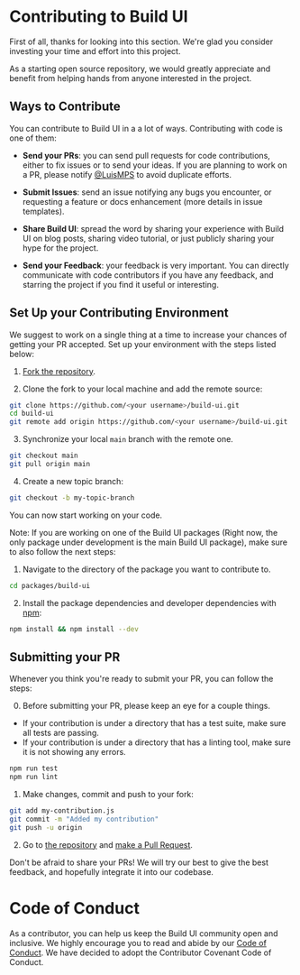 # Contributing to Build UI

First of all, thanks for looking into this section. We're glad you consider investing your time and effort into this project. 

As a starting open source repository, we would greatly appreciate and benefit from helping hands from anyone interested in the project. 

## Ways to Contribute

You can contribute to Build UI in a a lot of ways. Contributing with code is one of them:

- **Send your PRs**: you can send pull requests for code contributions, either to fix issues or to send your ideas. If you are planning to work on a PR, please notify [@LuisMPS](https://github.com/LuisMPS) to avoid duplicate efforts.

- **Submit Issues**: send an issue notifying any bugs you encounter, or requesting a feature or docs enhancement (more details in issue templates).

- **Share Build UI**: spread the word by sharing your experience with Build UI on blog posts, sharing video tutorial, or just publicly sharing your hype for the project.

- **Send your Feedback**: your feedback is very important. You can directly communicate with code contributors if you have any feedback, and starring the project if you find it useful or interesting.

## Set Up your Contributing Environment

We suggest to work on a single thing at a time to increase your chances of getting your PR accepted. Set up your environment with the steps listed below:

1. [Fork the repository](https://docs.github.com/en/free-pro-team@latest/github/getting-started-with-github/fork-a-repo).

2. Clone the fork to your local machine and add the remote source:

```sh
git clone https://github.com/<your username>/build-ui.git
cd build-ui
git remote add origin https://github.com/<your username>/build-ui.git
```

3. Synchronize your local `main` branch with the remote one.

```sh
git checkout main
git pull origin main
```

4. Create a new topic branch:

```sh
git checkout -b my-topic-branch
```

You can now start working on your code.

Note: If you are working on one of the Build UI packages (Right now, the only package under development is the main Build UI package), make sure to also follow the next steps:

1. Navigate to the directory of the package you want to contribute to.

```sh
cd packages/build-ui
```

2. Install the package dependencies and developer dependencies with [npm](https://www.npmjs.com/):

```sh
npm install && npm install --dev
```


## Submitting your PR

Whenever you think you're ready to submit your PR, you can follow the steps:

0. Before submitting your PR, please keep an eye for a couple things. 

- If your contribution is under a directory that has a test suite, make sure all tests are passing.
- If your contribution is under a directory that has a linting tool, make sure it is not showing any errors.

```sh
npm run test
npm run lint
```

1. Make changes, commit and push to your fork:

```sh
git add my-contribution.js
git commit -m "Added my contribution"
git push -u origin
```

2. Go to [the repository](https://github.com/LuisMPS/build-ui) and [make a Pull Request](https://docs.github.com/en/free-pro-team@latest/github/collaborating-with-issues-and-pull-requests/creating-a-pull-request).

Don't be afraid to share your PRs! We will try our best to give the best feedback, and hopefully integrate it into our codebase.


Code of Conduct
===============

As a contributor, you can help us keep the Build UI community open and inclusive.
We highly encourage you to read and abide by our [Code of Conduct](https://github.com/LuisMPS/build-ui/blob/main/CODE_OF_CONDUCT.md). We have decided to adopt the Contributor Covenant Code of Conduct.